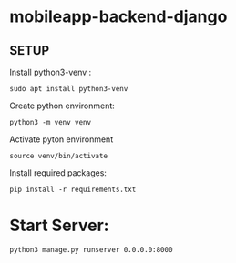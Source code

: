 # mobileapp-backend-django

## SETUP

Install python3-venv :

    sudo apt install python3-venv

Create python environment:

    python3 -m venv venv

Activate pyton environment

    source venv/bin/activate

Install required packages:

    pip install -r requirements.txt
    

# Start Server:

    python3 manage.py runserver 0.0.0.0:8000

